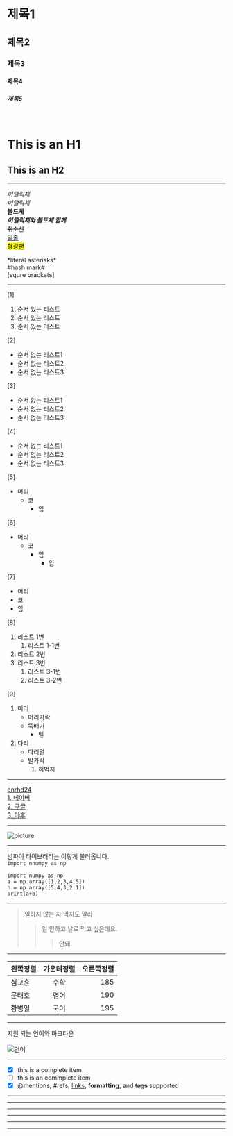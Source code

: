 # 제목1
## 제목2
### 제목3
#### 제목4
##### 제목5

<br>

This is an H1
===
This is an H2
---

****************

*이탤릭체* <br>
_이탤릭체_ <br>
**볼드체** <br>
**_이탤릭체와 볼드체 함께_** <br>
~~취소선~~ <br>
<u>밑줄</u> <br>
<mark>형광팬</mark> <br>

\*literal asterisks\*<br>
\#hash mark\#<br>
\[squre brackets\]<br>

*****************
[1]
1. 순서 있는 리스트
2. 순서 있는 리스트
3. 순서 있는 리스트

[2]
* 순서 없는 리스트1
* 순서 없는 리스트2
* 순서 없는 리스트3

[3]
- 순서 없는 리스트1
- 순서 없는 리스트2
- 순서 없는 리스트3

[4]
+ 순서 없는 리스트1
+ 순서 없는 리스트2
+ 순서 없는 리스트3

[5]
* 머리
  * 코
    * 입

[6]
+ 머리
  + 코
    + 입
      + 입

[7]
- 머리
- 코
- 입

[8]
1. 리스트 1번
   1. 리스트 1-1번
2. 리스트 2번
3. 리스트 3번
   1. 리스트 3-1번
   2. 리스트 3-2번

[9]
1. 머리
   * 머리카락
   * 뚝배기
        + 털
2. 다리
    - 다리털
    - 발가락
        1. 허벅지

***********************

[enrhd24](https://github.com/enrhd24)<br>
[1. 네이버](https://www.naver.com/)<br>
[2. 구글](https://www.google.com)<br>
[3. 야후](https://www.yahoo.kr)<br>

************************

![picture](../markdown/image/logo.png)

************************

넘파이 라이브러리는 이렇게 불러옵니다. <br>
`import nnumpy as np`

```
import numpy as np
a = np.array([1,2,3,4,5])
b = np.array([5,4,3,2,1])
print(a+b)
```

************************

> 일하지 않는 자 먹지도 말라
>> 일 안하고 날로 먹고 싶은데요.
>>> 안돼.

************************

|왼쪽정렬|가운데정렬|오른쪽정렬|
|:---|:---:|---:|
|심교휸|수학|185|
|문태호|영어|190|
|황병일|국어|195|

************************
지원 되는 언어와 마크다운 <br> <br>
![언어](../markdown/image/language.png)

************************

- [X] this is a complete item
- [ ] this is an commplete item
- [x] @mentions, #refs, [links](), **formatting**, and <del>tags</del> supported

************************

---
- - -
------------
***
************

